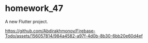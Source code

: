 # homework_47

A new Flutter project.




https://github.com/Abdirakhmonov/Firebase-Todo/assets/156057814/984a4582-a97f-4d0b-8b30-6bb20e60d4ef

